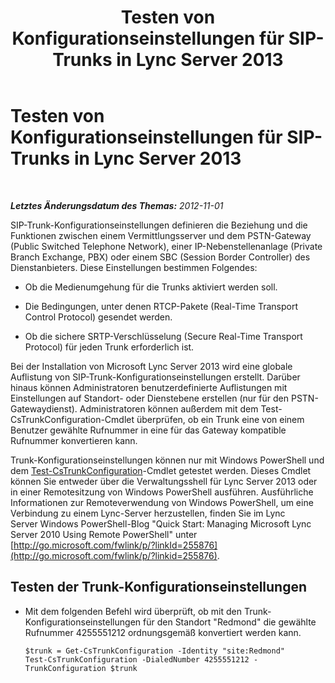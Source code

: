 ﻿---
title: Testen von Konfigurationseinstellungen für SIP-Trunks in Lync Server 2013
TOCTitle: Testen von Konfigurationseinstellungen für SIP-Trunks in Lync Server 2013
ms:assetid: c8712308-0e2d-4e39-8f90-d1a250487a94
ms:mtpsurl: https://technet.microsoft.com/de-de/library/JJ721880(v=OCS.15)
ms:contentKeyID: 49890934
ms.date: 05/19/2016
mtps_version: v=OCS.15
ms.translationtype: HT
---

# Testen von Konfigurationseinstellungen für SIP-Trunks in Lync Server 2013

 

_**Letztes Änderungsdatum des Themas:** 2012-11-01_

SIP-Trunk-Konfigurationseinstellungen definieren die Beziehung und die Funktionen zwischen einem Vermittlungsserver und dem PSTN-Gateway (Public Switched Telephone Network), einer IP-Nebenstellenanlage (Private Branch Exchange, PBX) oder einem SBC (Session Border Controller) des Dienstanbieters. Diese Einstellungen bestimmen Folgendes:

  - Ob die Medienumgehung für die Trunks aktiviert werden soll.

  - Die Bedingungen, unter denen RTCP-Pakete (Real-Time Transport Control Protocol) gesendet werden.

  - Ob die sichere SRTP-Verschlüsselung (Secure Real-Time Transport Protocol) für jeden Trunk erforderlich ist.

Bei der Installation von Microsoft Lync Server 2013 wird eine globale Auflistung von SIP-Trunk-Konfigurationseinstellungen erstellt. Darüber hinaus können Administratoren benutzerdefinierte Auflistungen mit Einstellungen auf Standort- oder Dienstebene erstellen (nur für den PSTN-Gatewaydienst). Administratoren können außerdem mit dem Test-CsTrunkConfiguration-Cmdlet überprüfen, ob ein Trunk eine von einem Benutzer gewählte Rufnummer in eine für das Gateway kompatible Rufnummer konvertieren kann.

Trunk-Konfigurationseinstellungen können nur mit Windows PowerShell und dem [Test-CsTrunkConfiguration](https://docs.microsoft.com/en-us/powershell/module/skype/Test-CsTrunkConfiguration)-Cmdlet getestet werden. Dieses Cmdlet können Sie entweder über die Verwaltungsshell für Lync Server 2013 oder in einer Remotesitzung von Windows PowerShell ausführen. Ausführliche Informationen zur Remoteverwendung von Windows PowerShell, um eine Verbindung zu einem Lync-Server herzustellen, finden Sie im Lync Server Windows PowerShell-Blog "Quick Start: Managing Microsoft Lync Server 2010 Using Remote PowerShell" unter [http://go.microsoft.com/fwlink/p/?linkId=255876](http://go.microsoft.com/fwlink/p/?linkid=255876).

## Testen der Trunk-Konfigurationseinstellungen

  - Mit dem folgenden Befehl wird überprüft, ob mit den Trunk-Konfigurationseinstellungen für den Standort "Redmond" die gewählte Rufnummer 4255551212 ordnungsgemäß konvertiert werden kann.
    
        $trunk = Get-CsTrunkConfiguration -Identity "site:Redmond"
        Test-CsTrunkConfiguration -DialedNumber 4255551212 -TrunkConfiguration $trunk

